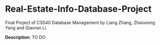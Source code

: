 # Real-Estate-Info-Database-Project
Final Project of CS540 Database Management by Liang Zhang, Zhaoxiong Yang and Qiaoran Li. 

**Description**:
TO DO


